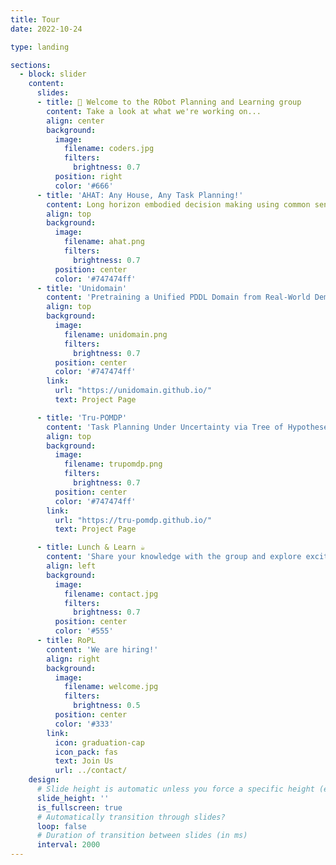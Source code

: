 ```yaml
---
title: Tour
date: 2022-10-24

type: landing

sections:
  - block: slider
    content:
      slides:
      - title: 👋 Welcome to the RObot Planning and Learning group
        content: Take a look at what we're working on...
        align: center
        background:
          image:
            filename: coders.jpg
            filters:
              brightness: 0.7
          position: right
          color: '#666'
      - title: 'AHAT: Any House, Any Task Planning!'
        content: Long horizon embodied decision making using common sense.
        align: top
        background:
          image:
            filename: ahat.png
            filters:
              brightness: 0.7
          position: center
          color: '#747474ff'
      - title: 'Unidomain'
        content: 'Pretraining a Unified PDDL Domain from Real-World Demonstrations for Generalizable Robot Task Planning'
        align: top
        background:
          image:
            filename: unidomain.png
            filters:
              brightness: 0.7
          position: center
          color: '#747474ff'
        link:
          url: "https://unidomain.github.io/"
          text: Project Page

      - title: 'Tru-POMDP'
        content: 'Task Planning Under Uncertainty via Tree of Hypotheses and Open-Ended POMDPs'
        align: top
        background:
          image:
            filename: trupomdp.png
            filters:
              brightness: 0.7
          position: center
          color: '#747474ff'
        link:
          url: "https://tru-pomdp.github.io/"
          text: Project Page

      - title: Lunch & Learn ☕️
        content: 'Share your knowledge with the group and explore exciting new topics together!'
        align: left
        background:
          image:
            filename: contact.jpg
            filters:
              brightness: 0.7
          position: center
          color: '#555'
      - title: RoPL
        content: 'We are hiring!'
        align: right
        background:
          image:
            filename: welcome.jpg
            filters:
              brightness: 0.5
          position: center
          color: '#333'
        link:
          icon: graduation-cap
          icon_pack: fas
          text: Join Us
          url: ../contact/
    design:
      # Slide height is automatic unless you force a specific height (e.g. '400px')
      slide_height: ''
      is_fullscreen: true
      # Automatically transition through slides?
      loop: false
      # Duration of transition between slides (in ms)
      interval: 2000
---
```

